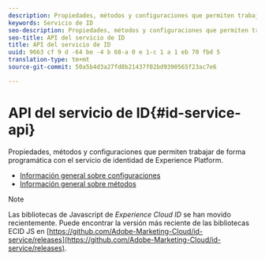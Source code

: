 ```yaml
---
description: Propiedades, métodos y configuraciones que permiten trabajar de forma programática con el servicio de identidad de Experience Platform.
keywords: Servicio de ID
seo-description: Propiedades, métodos y configuraciones que permiten trabajar de forma programática con el servicio de identidad de Experience Platform.
seo-title: API del servicio de ID
title: API del servicio de ID
uuid: 9663 cf 9 d -64 be -4 b 68-a 0 e 1-c 1 a 1 eb 70 fbd 5
translation-type: tm+mt
source-git-commit: 50a5b4d3a27fd8b21437f02bd9390565f23ac7e6

---
```



# API del servicio de ID{#id-service-api}

Propiedades, métodos y configuraciones que permiten trabajar de forma programática con el servicio de identidad de Experience Platform.

* [Información general sobre configuraciones](function-vars/function-vars.md)
* [Información general sobre métodos](get-set/get-set.md)

>[!NOTE]
>
>Las bibliotecas de Javascript de *Experience Cloud ID* se han movido recientemente. Puede encontrar la versión más reciente de las bibliotecas ECID JS en [https://github.com/Adobe-Marketing-Cloud/id-service/releases](https://github.com/Adobe-Marketing-Cloud/id-service/releases).

